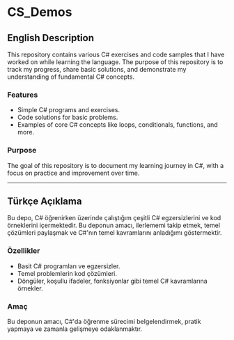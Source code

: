 # CS_Demos

## English Description
This repository contains various C# exercises and code samples that I have worked on while learning the language. The purpose of this repository is to track my progress, share basic solutions, and demonstrate my understanding of fundamental C# concepts.

### Features
- Simple C# programs and exercises.
- Code solutions for basic problems.
- Examples of core C# concepts like loops, conditionals, functions, and more.

### Purpose
The goal of this repository is to document my learning journey in C#, with a focus on practice and improvement over time.

---

## Türkçe Açıklama
Bu depo, C# öğrenirken üzerinde çalıştığım çeşitli C# egzersizlerini ve kod örneklerini içermektedir. Bu deponun amacı, ilerlememi takip etmek, temel çözümleri paylaşmak ve C#'nın temel kavramlarını anladığımı göstermektir.

### Özellikler
- Basit C# programları ve egzersizler.
- Temel problemlerin kod çözümleri.
- Döngüler, koşullu ifadeler, fonksiyonlar gibi temel C# kavramlarına örnekler.

### Amaç
Bu deponun amacı, C#'da öğrenme sürecimi belgelendirmek, pratik yapmaya ve zamanla gelişmeye odaklanmaktır.